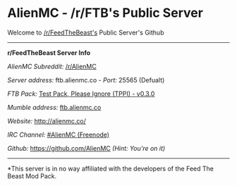 AlienMC - /r/FTB's Public Server
===

Welcome to [/r/FeedTheBeast's](http://www.FeedTheBeast.reddit.com) Public Server's Github

---

**r/FeedTheBeast Server Info**

*AlienMC Subreddit:* [/r/AlienMC](http://www.reddit.com/r/alienmc)

*Server address:* ftb.alienmc.co - *Port:* 25565 (Defualt)

*FTB Pack:* [Test Pack, Please Ignore (TPPI) - v0.3.0](http://TestPackPleaseIgnore.reddit.com)

*Mumble address:* [ftb.alienmc.co](mumble://ftb.alienmc.co)

*Website:* http://alienmc.co/

*IRC Channel:* [#AlienMC (Freenode)](http://goo.gl/uf3Dou)

*Github:* https://github.com/AlienMC *(Hint: You're on it)*

---

*This server is in no way affiliated with the developers of the Feed The Beast Mod Pack.
